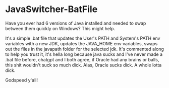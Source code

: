 # JavaSwitcher-BatFile
Have you ever had 6 versions of Java installed and needed to swap between them quickly on Windows? This might help.

It's a simple .bat file that updates the User's PATH and System's PATH env variables with a new JDK, updates the JAVA_HOME env variables, swaps out the files in the javapath folder for the selected jdk. It's commented along to help you trust it, it's hella long because java sucks and I've never made a .bat file before, chatgpt and I both agree, if Oracle had any brains or balls, this shit wouldn't suck so much dick. Alas, Oracle sucks dick. A whole lotta dick.

Godspeed y'all!
